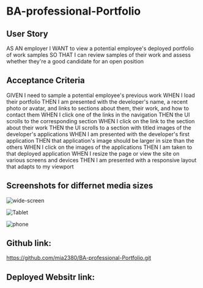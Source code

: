 # BA-professional-Portfolio
## User Story
AS AN employer
I WANT to view a potential employee's deployed portfolio of work samples
SO THAT I can review samples of their work and assess whether they're a good candidate for an open position

## Acceptance Criteria
GIVEN I need to sample a potential employee's previous work
WHEN I load their portfolio
THEN I am presented with the developer's name, a recent photo or avatar, and links to sections about them, their work, and how to contact them
WHEN I click one of the links in the navigation
THEN the UI scrolls to the corresponding section
WHEN I click on the link to the section about their work
THEN the UI scrolls to a section with titled images of the developer's applications
WHEN I am presented with the developer's first application
THEN that application's image should be larger in size than the others
WHEN I click on the images of the applications
THEN I am taken to that deployed application
WHEN I resize the page or view the site on various screens and devices
THEN I am presented with a responsive layout that adapts to my viewport

## Screenshots for differnet media sizes

![wide-screen](https://user-images.githubusercontent.com/112995643/206813174-217f0e8a-9fa1-481d-a79d-b56a4baa56e9.jpeg)

![Tablet](https://user-images.githubusercontent.com/112995643/206813186-7181e0b7-7172-4d5d-9bd2-3816915d96c7.jpeg)

![phone](https://user-images.githubusercontent.com/112995643/206813193-3e4cd3c5-d1eb-4043-82fe-9b55973f1ca7.jpeg)

## Github link: 

https://github.com/mia2380/BA-professional-Portfolio.git

## Deployed Websitr link:

